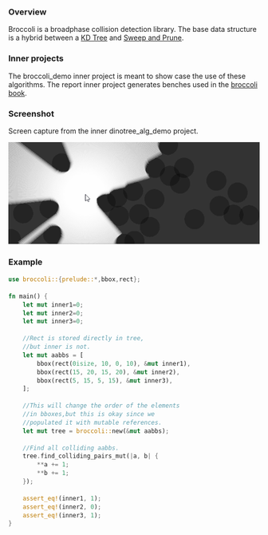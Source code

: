 ### Overview

Broccoli is a broadphase collision detection library. 
The base data structure is a hybrid between a [KD Tree](https://en.wikipedia.org/wiki/K-d_tree) and [Sweep and Prune](https://en.wikipedia.org/wiki/Sweep_and_prune).

### Inner projects

The broccoli_demo inner project is meant to show case the use of these algorithms. 
The report inner project generates benches used in the [broccoli book](https://tiby312.github.io/broccoli_report).

### Screenshot

Screen capture from the inner dinotree_alg_demo project.

<img src="./assets/screenshot.gif" alt="screenshot">

### Example

```rust
use broccoli::{prelude::*,bbox,rect};

fn main() {
    let mut inner1=0;
    let mut inner2=0;
    let mut inner3=0;

    //Rect is stored directly in tree,
    //but inner is not.
    let mut aabbs = [
        bbox(rect(0isize, 10, 0, 10), &mut inner1),
        bbox(rect(15, 20, 15, 20), &mut inner2),
        bbox(rect(5, 15, 5, 15), &mut inner3),
    ];

    //This will change the order of the elements
    //in bboxes,but this is okay since we 
    //populated it with mutable references.
    let mut tree = broccoli::new(&mut aabbs);

    //Find all colliding aabbs.
    tree.find_colliding_pairs_mut(|a, b| {
        **a += 1;
        **b += 1;
    });

    assert_eq!(inner1, 1);
    assert_eq!(inner2, 0);
    assert_eq!(inner3, 1);
}
```
